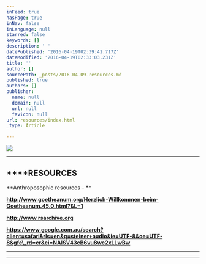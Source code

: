 ```yaml
---
inFeed: true
hasPage: true
inNav: false
inLanguage: null
starred: false
keywords: []
description: ' '
datePublished: '2016-04-19T02:39:41.717Z'
dateModified: '2016-04-19T02:33:03.231Z'
title: ''
author: []
sourcePath: _posts/2016-04-09-resources.md
published: true
authors: []
publisher:
  name: null
  domain: null
  url: null
  favicon: null
url: resources/index.html
_type: Article

---
```

![](https://the-grid-user-content.s3-us-west-2.amazonaws.com/aada4484-c1df-40fc-852b-d6a40c3889cd.jpg)

****

## ****RESOURCES

**Anthroposophic resources - **

**http://www.goetheanum.org/Herzlich-Willkommen-beim-Goetheanum.45.0.html?&L=1**

**http://www.rsarchive.org**

**https://www.google.com.au/search?client=safari&rls=en&q=steiner+audio&ie=UTF-8&oe=UTF-8&gfe\_rd=cr&ei=NAISV43cB6vu8we2xLLwBw**

****

****